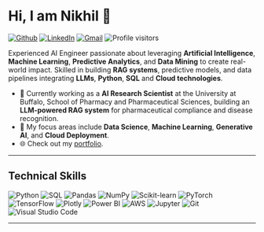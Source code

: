 # Hi, I am Nikhil 👋

[![Github](https://img.shields.io/badge/Github-black?style=flat-square&logo=github)](https://github.com/NikhilAdvani)
[![LinkedIn](https://img.shields.io/badge/LinkedIn-blue?style=flat-square&logo=linkedin)](https://linkedin.com/in/nikhil-advani)
[![Gmail](https://img.shields.io/badge/Gmail-red?style=flat-square&logo=gmail&logoColor=white)](mailto:advaninikhil19@gmail.com)
![Profile visitors](https://komarev.com/ghpvc/?username=NikhilAdvani&color=blue)

Experienced AI Engineer passionate about leveraging **Artificial Intelligence**, **Machine Learning**, **Predictive Analytics**, and **Data Mining**  to create real-world impact. Skilled in building **RAG systems**, predictive models, and data pipelines integrating **LLMs**, **Python**, **SQL** and **Cloud technologies**.

- 💼 Currently working as a **AI Research Scientist** at the University at Buffalo, School of Pharmacy and Pharmaceutical Sciences, building an **LLM-powered RAG system** for pharmaceutical compliance and disease recognition.  
- 🎯 My focus areas include **Data Science**, **Machine Learning**, **Generative AI**, and **Cloud Deployment**.  
- 🌐 Check out my [portfolio](https://nikhiladvani.github.io/).

---

## Technical Skills

![Python](https://img.shields.io/badge/Python-3776AB?style=flat-square&logo=python&logoColor=white)
![SQL](https://img.shields.io/badge/SQL-336791?style=flat-square&logo=postgresql&logoColor=white)
![Pandas](https://img.shields.io/badge/Pandas-150458?style=flat-square&logo=pandas&logoColor=white)
![NumPy](https://img.shields.io/badge/Numpy-013243?style=flat-square&logo=numpy&logoColor=white)
![Scikit-learn](https://img.shields.io/badge/Scikit--Learn-F7931E?style=flat-square&logo=scikit-learn&logoColor=white)
![PyTorch](https://img.shields.io/badge/PyTorch-EE4C2C?style=flat-square&logo=pytorch&logoColor=white)
![TensorFlow](https://img.shields.io/badge/TensorFlow-FF6F00?style=flat-square&logo=tensorflow&logoColor=white)
![Plotly](https://img.shields.io/badge/Plotly-3F4F75?style=flat-square&logo=plotly&logoColor=white)
![Power BI](https://img.shields.io/badge/PowerBI-F2C811?style=flat-square&logo=powerbi&logoColor=black)
![AWS](https://img.shields.io/badge/AWS-232F3E?style=flat-square&logo=amazonaws&logoColor=white)
![Jupyter](https://img.shields.io/badge/Jupyter-F37626?style=flat-square&logo=jupyter&logoColor=white)
![Git](https://img.shields.io/badge/Git-F05032?style=flat-square&logo=git&logoColor=white)
![Visual Studio Code](https://img.shields.io/badge/VS%20Code-0078d7?style=flat-square&logo=visual-studio-code&logoColor=white)

---
